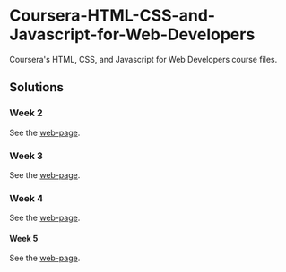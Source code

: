 # Coursera-HTML-CSS-and-Javascript-for-Web-Developers
Coursera's HTML, CSS, and Javascript for Web Developers course files.

## Solutions 
### Week 2 
See the [web-page]().

### Week 3
See the [web-page]().

### Week 4
See the [web-page]().

#### Week 5
See the [web-page]().


